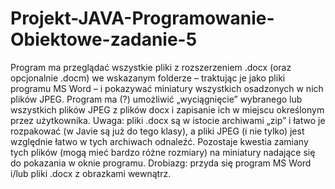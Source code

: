 # Projekt-JAVA-Programowanie-Obiektowe-zadanie-5
Program ma przeglądać wszystkie pliki z rozszerzeniem .docx (oraz opcjonalnie .docm) we wskazanym folderze – traktując je jako pliki programu MS Word – i pokazywać miniatury wszystkich osadzonych w nich plików JPEG. Program ma (?) umożliwić „wyciągnięcie” wybranego lub wszystkich plików JPEG z plików docx i zapisanie ich w miejscu określonym przez użytkownika. Uwaga: pliki .docx są w istocie archiwami „zip” i łatwo je rozpakować (w Javie są już do tego klasy), a pliki JPEG (i nie tylko) jest względnie łatwo w tych archiwach odnaleźć. Pozostaje kwestia zamiany tych plików (mogą mieć bardzo różne rozmiary) na miniatury nadające się do pokazania w oknie programu. Drobiazg: przyda się program MS Word i/lub pliki .docx z obrazkami wewnątrz.
